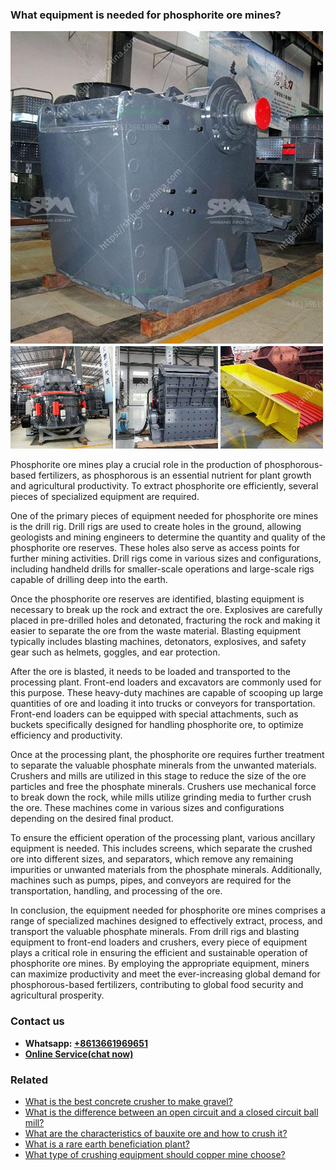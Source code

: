 <h3>What equipment is needed for phosphorite ore mines?</h3><img src='1701742553.jpg' alt=''><p>Phosphorite ore mines play a crucial role in the production of phosphorous-based fertilizers, as phosphorous is an essential nutrient for plant growth and agricultural productivity. To extract phosphorite ore efficiently, several pieces of specialized equipment are required.</p><p>One of the primary pieces of equipment needed for phosphorite ore mines is the drill rig. Drill rigs are used to create holes in the ground, allowing geologists and mining engineers to determine the quantity and quality of the phosphorite ore reserves. These holes also serve as access points for further mining activities. Drill rigs come in various sizes and configurations, including handheld drills for smaller-scale operations and large-scale rigs capable of drilling deep into the earth.</p><p>Once the phosphorite ore reserves are identified, blasting equipment is necessary to break up the rock and extract the ore. Explosives are carefully placed in pre-drilled holes and detonated, fracturing the rock and making it easier to separate the ore from the waste material. Blasting equipment typically includes blasting machines, detonators, explosives, and safety gear such as helmets, goggles, and ear protection.</p><p>After the ore is blasted, it needs to be loaded and transported to the processing plant. Front-end loaders and excavators are commonly used for this purpose. These heavy-duty machines are capable of scooping up large quantities of ore and loading it into trucks or conveyors for transportation. Front-end loaders can be equipped with special attachments, such as buckets specifically designed for handling phosphorite ore, to optimize efficiency and productivity.</p><p>Once at the processing plant, the phosphorite ore requires further treatment to separate the valuable phosphate minerals from the unwanted materials. Crushers and mills are utilized in this stage to reduce the size of the ore particles and free the phosphate minerals. Crushers use mechanical force to break down the rock, while mills utilize grinding media to further crush the ore. These machines come in various sizes and configurations depending on the desired final product.</p><p>To ensure the efficient operation of the processing plant, various ancillary equipment is needed. This includes screens, which separate the crushed ore into different sizes, and separators, which remove any remaining impurities or unwanted materials from the phosphate minerals. Additionally, machines such as pumps, pipes, and conveyors are required for the transportation, handling, and processing of the ore.</p><p>In conclusion, the equipment needed for phosphorite ore mines comprises a range of specialized machines designed to effectively extract, process, and transport the valuable phosphate minerals. From drill rigs and blasting equipment to front-end loaders and crushers, every piece of equipment plays a critical role in ensuring the efficient and sustainable operation of phosphorite ore mines. By employing the appropriate equipment, miners can maximize productivity and meet the ever-increasing global demand for phosphorous-based fertilizers, contributing to global food security and agricultural prosperity.</p><h3>Contact us</h3><ul><li><strong>Whatsapp:&nbsp;<a href="https://wa.me/8613661969651">+8613661969651</a></strong></li><li><a href="https://swt.shibang-china.com/?git&amp;zhl&amp;What equipment is needed for phosphorite ore mines"><strong>Online Service(chat now)</strong></a></li></ul><h3>Related</h3><ul><li><a href='What is the best concrete crusher to make gravel.md'>What is the best concrete crusher to make gravel?</a></li><li><a href='What is the difference between an open circuit and a closed circuit ball mill.md'>What is the difference between an open circuit and a closed circuit ball mill?</a></li><li><a href='What are the characteristics of bauxite ore and how to crush it.md'>What are the characteristics of bauxite ore and how to crush it?</a></li><li><a href='What is a rare earth beneficiation plant.md'>What is a rare earth beneficiation plant?</a></li><li><a href='What type of crushing equipment should copper mine choose.md'>What type of crushing equipment should copper mine choose?</a></li></ul>